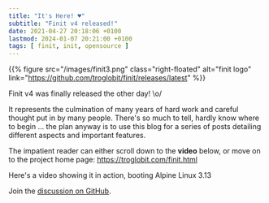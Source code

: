 ```yaml
---
title: "It's Here! ♥"
subtitle: "Finit v4 released!"
date: 2021-04-27 20:18:06 +0100
lastmod: 2024-01-07 20:21:00 +0100
tags: [ finit, init, opensource ]
---
```


{{% figure src="/images/finit3.png" class="right-floated" alt="finit logo" link="https://github.com/troglobit/finit/releases/latest" %}}

Finit v4 was finally released the other day! \o/

It represents the culmination of many years of hard work and careful
thought put in by many people.  There's so much to tell, hardly know
where to begin ... the plan anyway is to use this blog for a series of
posts detailing different aspects and important features.

The impatient reader can either scroll down to the **video** below, or
move on to the project home page: https://troglobit.com/finit.html

<!--more-->

Here's a video showing it in action, booting Alpine Linux 3.13

<script id="asciicast-410316" src="https://asciinema.org/a/410316.js" async></script>  

Join the [discussion on GitHub][1].

[1]: https://github.com/troglobit/finit/discussions/169
